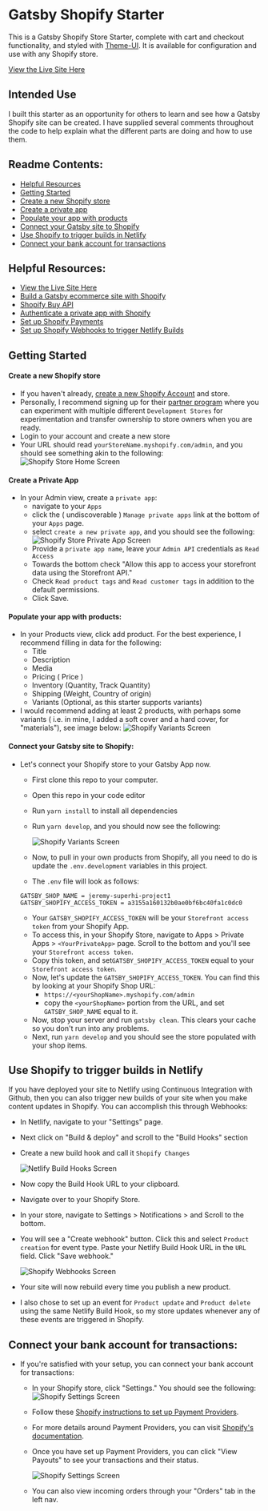 # Gatsby Shopify Starter

This is a Gatsby Shopify Store Starter, complete with cart and checkout functionality, and styled with [Theme-UI](https://theme-ui.com/). It is available for configuration and use with any Shopify store.

[View the Live Site Here](https://modernist-design-books.netlify.com/)

## Intended Use

I built this starter as an opportunity for others to learn and see how a Gatsby Shopify site can be created. I have supplied several comments throughout the code to help explain what the different parts are doing and how to use them.

## Readme Contents:

-   [Helpful Resources](#helpful-resources)
-   [Getting Started](#getting-started)
-   [Create a new Shopify store](#create-a-new-shopify-store)
-   [Create a private app](#create-a-private-app)
-   [Populate your app with products](#populate-your-app-with-products)
-   [Connect your Gatsby site to Shopify](#connect-your-gatsby-site-to-shopify)
-   [Use Shopify to trigger builds in Netlify](#use-shopify-to-trigger-builds-in-netlify)
-   [Connect your bank account for transactions](#connect-your-bank-account-for-transactions)

## Helpful Resources:

-   [View the Live Site Here](https://modernist-design-books.netlify.com/)
-   [Build a Gatsby ecommerce site with Shopify](https://www.gatsbyjs.org/docs/building-an-ecommerce-site-with-shopify/)
-   [Shopify Buy API](https://www.npmjs.com/package/shopify-buy#completing-a-checkout)
-   [Authenticate a private app with Shopify](https://shopify.dev/tutorials/create-a-checkout-with-storefront-api#completing-the-checkout)
-   [Set up Shopify Payments](https://help.shopify.com/en/manual/payments/shopify-payments)
-   [Set up Shopify Webhooks to trigger Netlify Builds](https://github.com/gatsbyjs/store.gatsbyjs.org/issues/4)

## Getting Started

#### Create a new Shopify store

-   If you haven't already, [create a new Shopify Account](https://www.shopify.com/) and store.
-   Personally, I recommend signing up for their [partner program](https://www.shopify.com/partners) where you can experiment with multiple different `Development Stores` for experimentation and transfer ownership to store owners when you are ready.
-   Login to your account and create a new store
-   Your URL should read `yourStoreName.myshopify.com/admin`, and you should see something akin to the following:
    ![Shopify Store Home Screen](./README_imgs/Shopify_01.jpg)

#### Create a Private App

-   In your Admin view, create a `private app`:
    -   navigate to your `Apps`
    -   click the ( undiscoverable ) `Manage private apps` link at the bottom of your `Apps` page.
    -   select `create a new private app`, and you should see the following:
        ![Shopify Store Private App Screen](./README_imgs/Shopify_02.jpg)
    -   Provide a `private app name`, leave your `Admin API` credentials as `Read Access`
    -   Towards the bottom check "Allow this app to access your storefront data using the Storefront API."
    -   Check `Read product tags` and `Read customer tags` in addition to the default permissions.
    -   Click Save.

#### Populate your app with products:

-   In your Products view, click add product. For the best experience, I recommend filling in data for the following:
    -   Title
    -   Description
    -   Media
    -   Pricing ( Price )
    -   Inventory (Quantity, Track Quantity)
    -   Shipping (Weight, Country of origin)
    -   Variants (Optional, as this starter supports variants)
-   I would recommend adding at least 2 products, with perhaps some variants ( i.e. in mine, I added a soft cover and a hard cover, for "materials"), see image below:
    ![Shopify Variants Screen](./README_imgs/Shopify_05.jpg)

#### Connect your Gatsby site to Shopify:

-   Let's connect your Shopify store to your Gatsby App now.

    -   First clone this repo to your computer.
    -   Open this repo in your code editor
    -   Run `yarn install` to install all dependencies
    -   Run `yarn develop`, and you should now see the following:

        ![Shopify Variants Screen](./README_imgs/Shopify_06.jpg)

    -   Now, to pull in your own products from Shopify, all you need to do is update the `.env.development` variables in this project.
    -   The `.env` file will look as follows:

    ```
    GATSBY_SHOP_NAME = jeremy-superhi-project1
    GATSBY_SHOPIFY_ACCESS_TOKEN = a3155a160132b0ae0bf6bc40fa1c0dc0
    ```

    -   Your `GATSBY_SHOPIFY_ACCESS_TOKEN` will be your `Storefront access token` from your Shopify App.
    -   To access this, in your Shopify Store, navigate to Apps > Private Apps > `<YourPrivateApp>` page. Scroll to the bottom and you'll see your `Storefront access token`.
    -   Copy this token, and set`GATSBY_SHOPIFY_ACCESS_TOKEN` equal to your `Storefront access token`.
    -   Now, let's update the `GATSBY_SHOPIFY_ACCESS_TOKEN`. You can find this by looking at your Shopify Shop URL:
        -   `https://<yourShopName>.myshopify.com/admin`
        -   copy the `<yourShopName>` portion from the URL, and set `GATSBY_SHOP_NAME` equal to it.
    -   Now, stop your server and run `gatsby clean`. This clears your cache so you don't run into any problems.
    -   Next, run `yarn develop` and you should see the store populated with your shop items.

## Use Shopify to trigger builds in Netlify

If you have deployed your site to Netlify using Continuous Integration with Github, then you can also trigger new builds of your site when you make content updates in Shopify. You can accomplish this through Webhooks:

-   In Netlify, navigate to your "Settings" page.
-   Next click on "Build & deploy" and scroll to the "Build Hooks" section
-   Create a new build hook and call it `Shopify Changes`

    ![Netlify Build Hooks Screen](./README_imgs/Netlify_07.jpg)

-   Now copy the Build Hook URL to your clipboard.
-   Navigate over to your Shopify Store.
-   In your store, navigate to Settings > Notifications > and Scroll to the bottom.
-   You will see a "Create webhook" button. Click this and select `Product creation` for event type. Paste your Netlify Build Hook URL in the `URL` field. Click "Save webhook."

    ![Shopify Webhooks Screen](./README_imgs/Shopify_08.jpg)

-   Your site will now rebuild every time you publish a new product.
-   I also chose to set up an event for `Product update` and `Product delete` using the same Netlify Build Hook, so my store updates whenever any of these events are triggered in Shopify.

## Connect your bank account for transactions:

-   If you're satisfied with your setup, you can connect your bank account for transactions:

    -   In your Shopify store, click "Settings." You should see the following:
        ![Shopify Settings Screen](./README_imgs/Shopify_03.jpg)
    -   Follow these [Shopify instructions to set up Payment Providers](https://help.shopify.com/en/manual/payments/shopify-payments/setting-up-shopify-payments#set-up-shopify-payments).
    -   For more details around Payment Providers, you can visit [Shopify's documentation](https://help.shopify.com/en/manual/payments).
    -   Once you have set up Payment Providers, you can click "View Payouts" to see your transactions and their status.

        ![Shopify Settings Screen](./README_imgs/Shopify_04.jpg)

    -   You can also view incoming orders through your "Orders" tab in the left nav.
